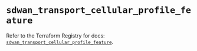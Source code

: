 # `sdwan_transport_cellular_profile_feature`

Refer to the Terraform Registry for docs: [`sdwan_transport_cellular_profile_feature`](https://registry.terraform.io/providers/ciscodevnet/sdwan/0.8.0/docs/resources/transport_cellular_profile_feature).

